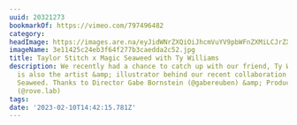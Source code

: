 ```yaml
---
uuid: 20321273
bookmarkOf: https://vimeo.com/797496482
category:
headImage: https://images.are.na/eyJidWNrZXQiOiJhcmVuYV9pbWFnZXMiLCJrZXkiOiIyMDMyMTI3My9vcmlnaW5hbF8zZTExNDI1YzI0ZWIzZjY0ZjI3N2IzY2FlZGRhMmM1Mi5qcGciLCJlZGl0cyI6eyJyZXNpemUiOnsid2lkdGgiOjEyMDAsImhlaWdodCI6MTIwMCwiZml0IjoiaW5zaWRlIiwid2l0aG91dEVubGFyZ2VtZW50Ijp0cnVlfSwid2VicCI6eyJxdWFsaXR5Ijo5MH0sImpwZWciOnsicXVhbGl0eSI6OTB9LCJyb3RhdGUiOm51bGx9fQ==?bc=0
imageName: 3e11425c24eb3f64f277b3caedda2c52.jpg
title: Taylor Stitch x Magic Seaweed with Ty Williams
description: We recently had a chance to catch up with our friend, Ty Williams, who
  is also the artist &amp; illustrator behind our recent collaboration with Magic
  Seaweed. Thanks to Director Gabe Bornstein (@gabereuben) &amp; Production by ROVE
  (@rove.lab)
tags:
date: '2023-02-10T14:42:15.781Z'
---
```

